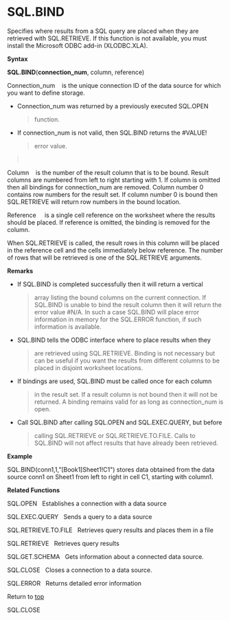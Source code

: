 SQL.BIND
========

Specifies where results from a SQL query are placed when they are
retrieved with SQL.RETRIEVE. If this function is not available, you must
install the Microsoft ODBC add-in (XLODBC.XLA).

**Syntax**

**SQL.BIND**(**connection\_num**, column, reference)

Connection\_num    is the unique connection ID of the data source for
which you want to define storage.

-   Connection\_num was returned by a previously executed SQL.OPEN
    > function.

-   If connection\_num is not valid, then SQL.BIND returns the \#VALUE!
    > error value.

>  

Column    is the number of the result column that is to be bound. Result
columns are numbered from left to right starting with 1. If column is
omitted then all bindings for connection\_num are removed. Column number
0 contains row numbers for the result set. If column number 0 is bound
then SQL.RETRIEVE will return row numbers in the bound location.

Reference     is a single cell reference on the worksheet where the
results should be placed. If reference is omitted, the binding is
removed for the column.

When SQL.RETRIEVE is called, the result rows in this column will be
placed in the reference cell and the cells immediately below reference.
The number of rows that will be retrieved is one of the SQL.RETRIEVE
arguments.

**Remarks**

-   If SQL.BIND is completed successfully then it will return a vertical
    > array listing the bound columns on the current connection. If
    > SQL.BIND is unable to bind the result column then it will return
    > the error value \#N/A. In such a case SQL.BIND will place error
    > information in memory for the SQL.ERROR function, if such
    > information is available.

-   SQL.BIND tells the ODBC interface where to place results when they
    > are retrieved using SQL.RETRIEVE. Binding is not necessary but can
    > be useful if you want the results from different columns to be
    > placed in disjoint worksheet locations.

-   If bindings are used, SQL.BIND must be called once for each column
    > in the result set. If a result column is not bound then it will
    > not be returned. A binding remains valid for as long as
    > connection\_num is open.

-   Call SQL.BIND after calling SQL.OPEN and SQL.EXEC.QUERY, but before
    > calling SQL.RETRIEVE or SQL.RETRIEVE.TO.FILE. Calls to SQL.BIND
    > will not affect results that have already been retrieved.

**Example**

SQL.BIND(conn1,1,\"\[Book1\]Sheet1!C1\") stores data obtained from the
data source conn1 on Sheet1 from left to right in cell C1, starting with
column1.

**Related Functions**

SQL.OPEN   Establishes a connection with a data source

SQL.EXEC.QUERY   Sends a query to a data source

SQL.RETRIEVE.TO.FILE   Retrieves query results and places them in a file

SQL.RETRIEVE   Retrieves query results

SQL.GET.SCHEMA   Gets information about a connected data source.

SQL.CLOSE   Closes a connection to a data source.

SQL.ERROR   Returns detailed error information

Return to [top](#Q)

SQL.CLOSE
